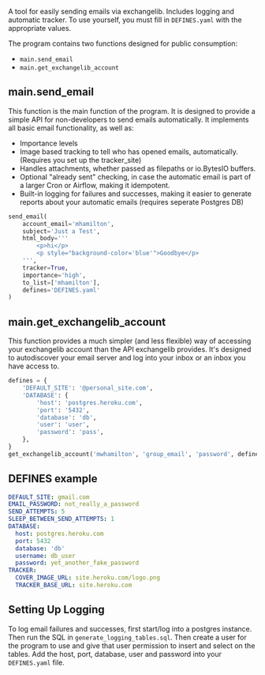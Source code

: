 A tool for easily sending emails via exchangelib. Includes logging and automatic tracker. To use yourself, you must fill in `DEFINES.yaml` with the appropriate values.

The program contains two functions designed for public consumption:
* `main.send_email`
* `main.get_exchangelib_account`

## main.send_email
This function is the main function of the program. It is designed to provide a simple API for non-developers to send emails automatically. It implements all basic email functionality, as well as:
* Importance levels
* Image based tracking to tell who has opened emails, automatically. (Requires you set up the tracker_site)
* Handles attachments, whether passed as filepaths or io.BytesIO buffers. 
* Optional "already sent" checking, in case the automatic email is part of a larger Cron or Airflow, making it idempotent.
* Built-in logging for failures and successes, making it easier to generate reports about your automatic emails (requires seperate Postgres DB)

```python
send_email(
    account_email='mhamilton',
    subject='Just a Test',
    html_body='''
        <p>hi</p>
        <p style="background-color='blue'">Goodbye</p>
    ''',
    tracker=True,
    importance='high',
    to_list=['mhamilton'],
    defines='DEFINES.yaml'
)
```

## main.get_exchangelib_account
This function provides a much simpler (and less flexible) way of accessing your exchangelib account than the API exchangelib provides. It's designed to autodiscover your email server and log into your inbox or an inbox you have access to.

```python
defines = {
    'DEFAULT_SITE': '@personal_site.com',
    'DATABASE': {
        'host': 'postgres.heroku.com',
        'port': '5432',
        'database': 'db',
        'user': 'user',
        'password': 'pass',
    },
}
get_exchangelib_account('mwhamilton', 'group_email', 'password', defines)
```

## DEFINES example
```yaml
DEFAULT_SITE: gmail.com
EMAIL_PASSWORD: not_really_a_password
SEND_ATTEMPTS: 5
SLEEP_BETWEEN_SEND_ATTEMPTS: 1
DATABASE:
  host: postgres.heroku.com
  port: 5432
  database: 'db'
  username: db_user
  password: yet_another_fake_password
TRACKER:
  COVER_IMAGE_URL: site.heroku.com/logo.png
  TRACKER_BASE_URL: site.heroku.com
```

## Setting Up Logging
To log email failures and successes, first start/log into a postgres instance. Then run the SQL in `generate_logging_tables.sql`.
Then create a user for the program to use and give that user permission to insert and select on the tables.
Add the host, port, database, user and password into your `DEFINES.yaml` file.
